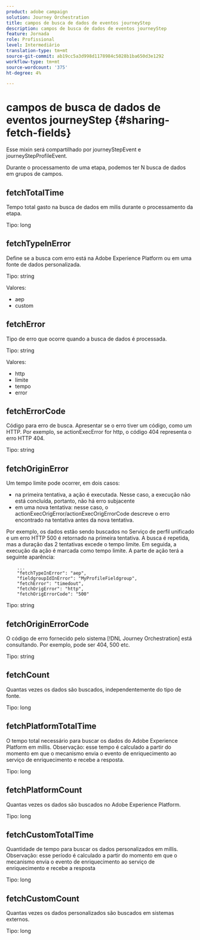 ```yaml
---
product: adobe campaign
solution: Journey Orchestration
title: campos de busca de dados de eventos journeyStep
description: campos de busca de dados de eventos journeyStep
feature: Jornada
role: Profissional
level: Intermediário
translation-type: tm+mt
source-git-commit: ab19cc5a3d998d1178984c5028b1ba650d3e1292
workflow-type: tm+mt
source-wordcount: '375'
ht-degree: 4%

---
```



# campos de busca de dados de eventos journeyStep {#sharing-fetch-fields}

Esse mixin será compartilhado por journeyStepEvent e journeyStepProfileEvent.

Durante o processamento de uma etapa, podemos ter N busca de dados em grupos de campos.

## fetchTotalTime

Tempo total gasto na busca de dados em milis durante o processamento da etapa.

Tipo: long

## fetchTypeInError

Define se a busca com erro está na Adobe Experience Platform ou em uma fonte de dados personalizada.

Tipo: string

Valores:
* aep
* custom

## fetchError

Tipo de erro que ocorre quando a busca de dados é processada.

Tipo: string

Valores:
* http
* limite
* tempo
* error

## fetchErrorCode

Código para erro de busca. Apresentar se o erro tiver um código, como um HTTP. Por exemplo, se actionExecError for http, o código 404 representa o erro HTTP 404.

Tipo: string

## fetchOriginError

Um tempo limite pode ocorrer, em dois casos:

* na primeira tentativa, a ação é executada. Nesse caso, a execução não está concluída, portanto, não há erro subjacente
* em uma nova tentativa: nesse caso, o actionExecOrigError/actionExecOrigErrorCode descreve o erro encontrado na tentativa antes da nova tentativa.

Por exemplo, os dados estão sendo buscados no Serviço de perfil unificado e um erro HTTP 500 é retornado na primeira tentativa. A busca é repetida, mas a duração das 2 tentativas excede o tempo limite. Em seguida, a execução da ação é marcada como tempo limite. A parte de ação terá a seguinte aparência:

```
    ...
    "fetchTypeInError": "aep",
    "fieldgroupIdInError": "MyProfileFieldgroup",
    "fetchError": "timedout",
    "fetchOrigError": "http",
    "fetchOrigErrorCode": "500"
```

Tipo: string

## fetchOriginErrorCode

O código de erro fornecido pelo sistema [!DNL Journey Orchestration] está consultando. Por exemplo, pode ser 404, 500 etc.

Tipo: string

## fetchCount

Quantas vezes os dados são buscados, independentemente do tipo de fonte.

Tipo: long

## fetchPlatformTotalTime

O tempo total necessário para buscar os dados do Adobe Experience Platform em millis. Observação: esse tempo é calculado a partir do momento em que o mecanismo envia o evento de enriquecimento ao serviço de enriquecimento e recebe a resposta.

Tipo: long

## fetchPlatformCount

Quantas vezes os dados são buscados no Adobe Experience Platform.

Tipo: long

## fetchCustomTotalTime

Quantidade de tempo para buscar os dados personalizados em millis. Observação: esse período é calculado a partir do momento em que o mecanismo envia o evento de enriquecimento ao serviço de enriquecimento e recebe a resposta

Tipo: long

## fetchCustomCount

Quantas vezes os dados personalizados são buscados em sistemas externos.

Tipo: long
